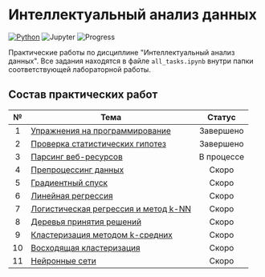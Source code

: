 # Интеллектуальный анализ данных
[![Python](https://img.shields.io/badge/Python-3776AB?logo=python&logoColor=fff)](#)
![Jupyter](https://img.shields.io/badge/Jupyter-%23ff0000?style=flat&logo=jupyter&logoColor=white)
![Progress](https://img.shields.io/badge/Progress-1%2F11%20Labs-brightgreen) 

Практические работы по дисциплине "Интеллектуальный анализ данных".
Все задания находятся в файле `all_tasks.ipynb` внутри папки соответствующей лабораторной работы.

## Состав практических работ

| № | Тема | Статус |
|:-:|------|:------:|
| 1 | [Упражнения на программирование](./lab1/all_tasks.ipynb) | Завершено |
| 2 | [Проверка статистических гипотез](./lab2/all_tasks.ipynb) | Завершено |
| 3 | [Парсинг веб-ресурсов](./lab3/all_tasks.ipynb) | В процессе |
| 4 | [Препроцессинг данных](./lab4/all_tasks.ipynb) | Скоро |
| 5 | [Градиентный спуск](./lab5/all_tasks.ipynb) | Скоро |
| 6 | [Линейная регрессия](./lab6/all_tasks.ipynb) | Скоро |
| 7 | [Логистическая регрессия и метод k-NN](./lab7/all_tasks.ipynb) | Скоро |
| 8 | [Деревья принятия решений](./lab8/all_tasks.ipynb) | Скоро |
| 9 | [Кластеризация методом k-средних](./lab9/all_tasks.ipynb) | Скоро |
| 10| [Восходящая кластеризация](./lab10/all_tasks.ipynb) | Скоро |
| 11| [Нейронные сети](./lab11/all_tasks.ipynb) | Скоро |


